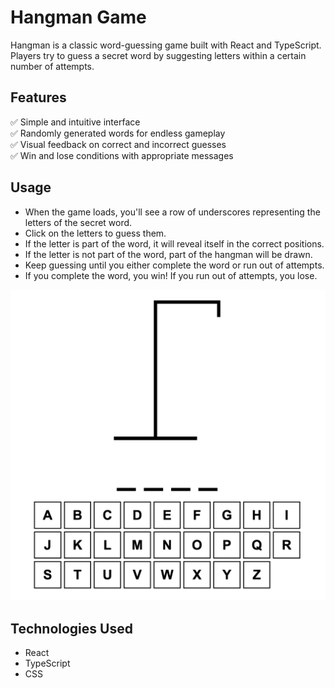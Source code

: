 # Hangman Game

Hangman is a classic word-guessing game built with React and TypeScript. Players try to guess a secret word by suggesting letters within a certain number of attempts. 

## Features

✅ Simple and intuitive interface<br>
✅ Randomly generated words for endless gameplay<br>
✅ Visual feedback on correct and incorrect guesses<br>
✅ Win and lose conditions with appropriate messages<br>

## Usage

- When the game loads, you'll see a row of underscores representing the letters of the secret word.
- Click on the letters to guess them.
- If the letter is part of the word, it will reveal itself in the correct positions.
- If the letter is not part of the word, part of the hangman will be drawn.
- Keep guessing until you either complete the word or run out of attempts.
- If you complete the word, you win! If you run out of attempts, you lose.

![Hangman game example](https://raw.githubusercontent.com/olyanya/react-hangman-game/main/src/examples/hangman-1.png?token=GHSAT0AAAAAACPHGDOCFLABQJMM7UTUBCJSZSGA6SA)

## Technologies Used

- React
- TypeScript
- CSS 